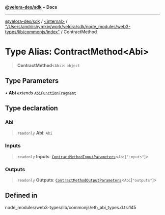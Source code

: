 [**@velora-dex/sdk**](../../../../README.md) • **Docs**

***

[@velora-dex/sdk](../../../../globals.md) / [\<internal\>](../../../README.md) / ["/Users/andriishymkiv/work/velora/sdk/node\_modules/web3-types/lib/commonjs/index"](../README.md) / ContractMethod

# Type Alias: ContractMethod\<Abi\>

> **ContractMethod**\<`Abi`\>: `object`

## Type Parameters

• **Abi** *extends* [`AbiFunctionFragment`](AbiFunctionFragment.md)

## Type declaration

### Abi

> `readonly` **Abi**: `Abi`

### Inputs

> `readonly` **Inputs**: [`ContractMethodInputParameters`](ContractMethodInputParameters.md)\<`Abi`\[`"inputs"`\]\>

### Outputs

> `readonly` **Outputs**: [`ContractMethodOutputParameters`](ContractMethodOutputParameters.md)\<`Abi`\[`"outputs"`\]\>

## Defined in

node\_modules/web3-types/lib/commonjs/eth\_abi\_types.d.ts:145

